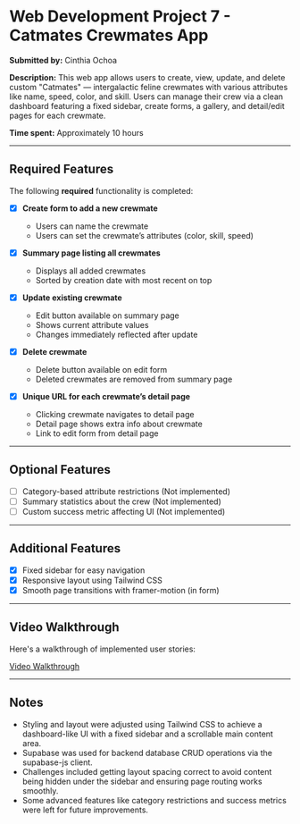 # Web Development Project 7 - Catmates Crewmates App

**Submitted by:** Cinthia Ochoa

**Description:**
This web app allows users to create, view, update, and delete custom "Catmates" — intergalactic feline crewmates with various attributes like name, speed, color, and skill. Users can manage their crew via a clean dashboard featuring a fixed sidebar, create forms, a gallery, and detail/edit pages for each crewmate.

**Time spent:** Approximately 10 hours

---

## Required Features

The following **required** functionality is completed:

* [x] **Create form to add a new crewmate**

  * Users can name the crewmate
  * Users can set the crewmate’s attributes (color, skill, speed)

* [x] **Summary page listing all crewmates**

  * Displays all added crewmates
  * Sorted by creation date with most recent on top

* [x] **Update existing crewmate**

  * Edit button available on summary page
  * Shows current attribute values
  * Changes immediately reflected after update

* [x] **Delete crewmate**

  * Delete button available on edit form
  * Deleted crewmates are removed from summary page

* [x] **Unique URL for each crewmate’s detail page**

  * Clicking crewmate navigates to detail page
  * Detail page shows extra info about crewmate
  * Link to edit form from detail page

---

## Optional Features

* [ ] Category-based attribute restrictions (Not implemented)
* [ ] Summary statistics about the crew (Not implemented)
* [ ] Custom success metric affecting UI (Not implemented)

---

## Additional Features

* [x] Fixed sidebar for easy navigation
* [x] Responsive layout using Tailwind CSS
* [x] Smooth page transitions with framer-motion (in form)

---

## Video Walkthrough

Here's a walkthrough of implemented user stories:

[Video Walkthrough](https://imgur.com/a/UMjpnWu.gif)

---

## Notes

* Styling and layout were adjusted using Tailwind CSS to achieve a dashboard-like UI with a fixed sidebar and a scrollable main content area.
* Supabase was used for backend database CRUD operations via the supabase-js client.
* Challenges included getting layout spacing correct to avoid content being hidden under the sidebar and ensuring page routing works smoothly.
* Some advanced features like category restrictions and success metrics were left for future improvements.

